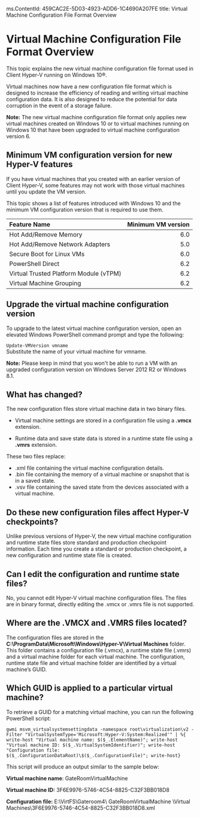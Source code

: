 ms.ContentId: 459CAC2E-5D03-4923-ADD6-1C4690A207FE 
title: Virtual Machine Configuration File Format Overview

# Virtual Machine Configuration File Format Overview

This topic explains the new virtual machine configuration file format used in Client Hyper-V running on Windows 10®.

Virtual machines now have a new configuration file format which is designed to increase the efficiency of reading and writing virtual machine configuration data. It is also designed to reduce the potential for data corruption in the event of a storage failure. 

**Note:**  The new virtual machine configuration file format only applies new virtual machines created on Windows 10 or to virtual machines running on Windows 10 that have been upgraded to virtual machine configuration version 6. 

## Minimum VM configuration version for new Hyper-V features
If you have virtual machines that you created with an earlier version of Client Hyper-V, some features may not work with those virtual machines until you update the VM version.

This topic shows a list of features introduced with Windows 10 and the minimum VM configuration version that is required to use them.

| Feature Name                           | Minimum VM version |
| :------------------------------------- | -----------------: |
| Hot Add/Remove Memory                  |                6.0 |
| Hot Add/Remove Network Adapters        |                5.0 |
| Secure Boot for Linux VMs              |                6.0 |
| PowerShell Direct                      |                6.2 |
| Virtual Trusted Platform Module (vTPM) |                6.2 |
| Virtual Machine Grouping               |                6.2 |

## Upgrade the virtual machine configuration version
To upgrade to the latest virtual machine configuration version, open an elevated Windows PowerShell command prompt and type the following:

`Update-VMVersion vmname`   
Substitute the name of your virtual machine for vmname.

**Note:** Please keep in mind that you won't be able to run a VM with an upgraded configuration version on Windows Server 2012 R2 or Windows 8.1.

## What has changed?
The new configuration files store virtual machine data in two binary files.

 - Virtual machine settings are stored in a configuration file using a **.vmcx** extension.

- Runtime data and save state data is stored in a runtime state file using a **.vmrs** extension. 

These two files replace: 

- .xml file containing the virtual machine configuration details. 
- .bin file containing the memory of a virtual machine or snapshot that is in a saved state. 
- .vsv file containing the saved state from the devices associated with a virtual machine. 

## Do these new configuration files affect Hyper-V checkpoints? 
Unlike previous versions of Hyper-V, the new virtual machine configuration and runtime state files store standard and production checkpoint information. Each time you create a standard or production checkpoint, a new configuration and runtime state file is created. 

## Can I edit the configuration and runtime state files?  
No, you cannot edit Hyper-V virtual machine configuration files. The files are in binary format, directly editing the .vmcx or .vmrs file is not supported.

## Where are the .VMCX and .VMRS files located? 
The configuration files are stored in the **C:\ProgramData\Microsoft\Windows\Hyper-V\Virtual Machines** folder. This folder contains a configuration file (.vmcx), a runtime state file (.vmrs) and a virtual machine folder for each virtual machine. The configuration, runtime state file and virtual machine folder are identified by a virtual machine’s GUID. 

## Which GUID is applied to a particular virtual machine? 
To retrieve a GUID for a matching virtual machine, you can run the following PowerShell script: 

```gwmi msvm_virtualsystemsettingdata -namespace root\virtualization\v2 -Filter "VirtualSystemType='Microsoft:Hyper-V:System:Realized'" | %{ write-host "Virtual machine name: $($_.ElementName)"; write-host "Virtual machine ID: $($_.VirtualSystemIdentifier)"; write-host "Configuration file: $($_.ConfigurationDataRoot)\$($_.ConfigurationFile)"; write-host}```


This script will produce an output similar to the sample below:

**Virtual machine name**: GateRoomVirtualMachine

**Virtual machine ID:** 3F6E9976-5746-4C54-8825-C32F3BB018D8

**Configuration file:** E:\VirtFS\Gateroom4\ GateRoomVirtualMachine \Virtual Machines\3F6E9976-5746-4C54-8825-C32F3BB018D8.xml


